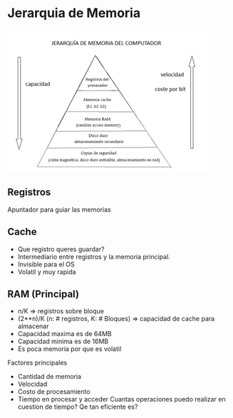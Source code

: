 # Jerarquia de Memoria
![Jerarqui](./Images/Jerarquia_memoria.png)
## Registros
Apuntador para guiar las memorias
## Cache
- Que registro queres guardar?
- Intermediario entre registros y la memoria principal.
- Invisible para el OS
- Volatil y muy rapida
## RAM (Principal)
- n/K => registros sobre bloque
- (2**n)/K (n: # registros, K: # Bloques) => capacidad de cache para almacenar
- Capacidad maxima es de 64MB
- Capacidad minima es de 16MB
- Es poca memoria por que es volatil

Factores principales
- Cantidad de memoria 
- Velocidad
- Costo de procesamiento
- Tiempo en procesar y acceder
Cuantas operaciones puedo realizar en cuestion de tiempo? Qe tan eficiente es?


